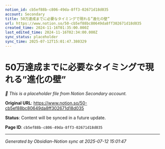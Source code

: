 ```yaml
---
notion_id: cb5ef88b-c806-49da-8ff3-02671d18d035
account: Secondary
title: 50万達成までに必要なタイミングで現れる”進化の壁”
url: https://www.notion.so/50-cb5ef88bc80649da8ff302671d18d035
created_time: 2024-11-16T01:35:00.000Z
last_edited_time: 2024-11-16T02:34:00.000Z
sync_status: placeholder
sync_time: 2025-07-12T15:01:47.380329
---
```


# 50万達成までに必要なタイミングで現れる”進化の壁”

*🔄 This is a placeholder file from Notion Secondary account.*

**Original URL**: https://www.notion.so/50-cb5ef88bc80649da8ff302671d18d035

**Status**: Content will be synced in a future update.

**Page ID**: `cb5ef88b-c806-49da-8ff3-02671d18d035`

---

*Generated by Obsidian-Notion sync at 2025-07-12 15:01:47*
